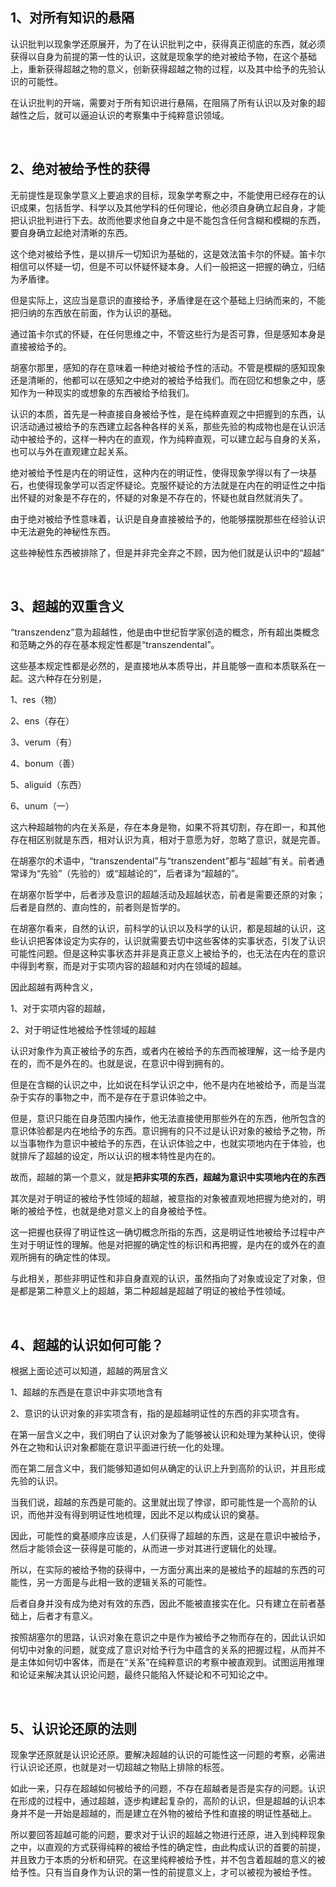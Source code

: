 <h2>1、对所有知识的悬隔</h2><p data-pid="e9S2Lpqg">认识批判以现象学还原展开，为了在认识批判之中，获得真正彻底的东西，就必须获得以自身为前提的第一性的认识，这就是现象学的绝对被给予物，在这个基础上，重新获得超越之物的意义，创新获得超越之物的过程，以及其中给予的先验认识的可能性。</p><p data-pid="bwli6iaE">在认识批判的开端，需要对于所有知识进行悬隔，在阻隔了所有认识以及对象的超越性之后，就可以逼迫认识的考察集中于纯粹意识领域。</p><p><br></p><h2>2、绝对被给予性的获得</h2><p data-pid="It0GnxNM">无前提性是现象学意义上要追求的目标，现象学考察之中，不能使用已经存在的认识成果，包括哲学、科学以及其他学科的任何理论，他必须自身确立起自身，才能把认识批判进行下去。故而他要求他自身之中是不能包含任何含糊和模糊的东西，要自身确立起绝对清晰的东西。</p><p data-pid="qf2JMPFb">这个绝对被给予性，是以排斥一切知识为基础的，这是效法笛卡尔的怀疑。笛卡尔相信可以怀疑一切，但是不可以怀疑怀疑本身。人们一般把这一把握的确立，归结为矛盾律。</p><p data-pid="hqZoxvoU">但是实际上，这应当是意识的直接给予，矛盾律是在这个基础上归纳而来的，不能把归纳的东西放在前面，作为认识的基础。</p><p data-pid="cWrtiuVd">通过笛卡尔式的怀疑，在任何思维之中，不管这些行为是否可靠，但是感知本身是直接被给予的。</p><p data-pid="YGpWez79">胡塞尔那里，感知的存在意味着一种绝对被给予性的活动。不管是模糊的感知现象还是清晰的，他都可以在感知之中绝对的被给予给我们。而在回忆和想象之中，感知作为一种现实的或想象的东西被给予给我们。</p><p data-pid="D2Qqzmki">认识的本质，首先是一种直接自身被给予性，是在纯粹直观之中把握到的东西，认识活动通过被给予的东西建立起各种各样的关系，那些先验的构成物也是在认识活动中被给予的，这样一种内在的直观，作为纯粹直观，可以建立起与自身的关系，也可以与外在直观建立起关系。</p><p data-pid="IrldeTBd">绝对被给予性是内在的明证性，这种内在的明证性，使得现象学得以有了一块基石，也使得现象学可以否定怀疑论。克服怀疑论的方法就是在内在的明证性之中指出怀疑的对象是不存在的，怀疑的对象是不存在的，怀疑也就自然就消失了。</p><p data-pid="NlNWJwgv">由于绝对被给予性意味着，认识是自身直接被给予的，他能够摆脱那些在经验认识中无法避免的神秘性东西。</p><p data-pid="nxJDWtSK">这些神秘性东西被排除了，但是并非完全弃之不顾，因为他们就是认识中的“超越”</p><p><br></p><h2>3、超越的双重含义</h2><p data-pid="YQEuiuKN">“transzendenz”意为超越性，他是由中世纪哲学家创造的概念，所有超出类概念和范畴之外的存在基本规定性都是“transzendental”。</p><p data-pid="Iv07m1UC">这些基本规定性都是必然的，是直接地从本质导出，并且能够一直和本质联系在一起。这六种存在分别是，</p><p data-pid="XKjVkw7F">1、res（物）</p><p data-pid="rFXS3-y0">2、ens（存在）</p><p data-pid="jjXVoKKX">3、verum（有）</p><p data-pid="81ddndyH">4、bonum（善）</p><p data-pid="8uvfPDoQ">5、aliguid（东西）</p><p data-pid="w15xwIgb">6、unum（一）</p><p data-pid="odxTC5Wa">这六种超越物的内在关系是，存在本身是物，如果不将其切割，存在即一，和其他存在相区别就是东西，相对认识为真，相对于意愿为好，忽略了意识，就是完善。</p><p data-pid="j8n5uW9P">在胡塞尔的术语中，“transzendental”与“transzendent”都与“超越”有关。前者通常译为“先验”（先验的）或“超越论的”，后者译为“超越的”。</p><p data-pid="s-mhubIi">在胡塞尔哲学中，后者涉及意识的超越活动及超越状态，前者是需要还原的对象；后者是自然的、直向性的，前者则是哲学的。</p><p data-pid="FjwFzwpq">在胡塞尔看来，自然的认识，前科学的认识以及科学的认识，都是超越的认识，这些认识把客体设定为实存的，认识就需要去切中这些客体的实事状态，引发了认识可能性问题。但是这种实事状态并非是真正意义上被给予的，也无法在内在的意识中得到考察，而是对于实项内容的超越和对内在领域的超越。</p><p data-pid="ykzDVPQx">因此超越有两种含义，</p><p data-pid="dN7wKCCH">1、对于实项内容的超越，</p><p data-pid="7xfYINZ3">2、对于明证性地被给予性领域的超越</p><p data-pid="AdfgEThI">认识对象作为真正被给予的东西，或者内在被给予的东西而被理解，这一给予是内在的，而不是外在的。也就是说，在意识中得到拥有的。</p><p data-pid="S5SjbipL">但是在含糊的认识之中，比如说在科学认识之中，他不是内在地被给予，而是当混杂于实存的事物之中，而不是存在于意识体验之中。</p><p data-pid="B0i2-aFz">但是，意识只能在自身范围内操作，他无法直接使用那些外在的东西，他所包含的意识体验都是内在地给予的东西。意识拥有的只不过是认识对象的被给予之物，所以当事物作为意识中被给予的东西，在认识体验之中，也就实项地内在于体验，也就排斥了超越的设定，所以认识的根本特性是内在的。</p><p data-pid="86eNs1pI">故而，超越的第一个意义，就是<b>把非实项的东西，超越为意识中实项地内在的东西</b></p><p data-pid="UmQTYci3">其次是对于明证的被给予性领域的超越，被意指的对象被直观地把握为绝对的，明晰的被给予性，也就是绝对意义上的自身被给予性。</p><p data-pid="DpVtZcDu">这一把握也获得了明证性这一确切概念所指的东西，这是明证性地被给予过程中产生对于明证性的理解。他是对把握的确定性的标识和再把握，是内在的或外在的直观所拥有的确定性的体现。</p><p data-pid="yfowgHxy">与此相关，那些非明证性和非自身直观的认识，虽然指向了对象或设定了对象，但是都是第二种意义上的超越，第二种超越是超越了明证的被给予性领域。</p><p><br></p><h2>4、超越的认识如何可能？</h2><p data-pid="vUUvnqmV">根据上面论述可以知道，超越的两层含义</p><p data-pid="isxntOc-">1、超越的东西是在意识中非实项地含有</p><p data-pid="48C953H7">2、意识的认识对象的非实项含有，指的是超越明证性的东西的非实项含有。</p><p data-pid="KKWE8PX9">在第一层含义之中，我们明白了认识对象为了能够被认识和处理为某种认识，使得外在之物和认识对象都能在意识平面进行统一化的处理。</p><p data-pid="F6VBefV_">而在第二层含义中，我们能够知道如何从确定的认识上升到高阶的认识，并且形成先验的认识。</p><p data-pid="BWr8m_kN">当我们说，超越的东西是可能的。这里就出现了悖谬，即可能性是一个高阶的认识，而他并没有得到明证性地梳理，因此不足以构成认识的奠基。</p><p data-pid="BAyYR82W">因此，可能性的奠基顺序应该是，人们获得了超越的东西，这是在意识中被给予，然后才能领会这一获得是可能的，从而进一步对其进行逻辑化的处理。</p><p data-pid="7y9xrN1h">所以，在实际的被给予物的获得中，一方面分离出来的是被给予的超越的东西的可能性，另一方面是与此相一致的逻辑关系的可能性。</p><p data-pid="6xh2WwcQ">后者自身并没有成为绝对有效的东西，因此不能被直接实在化。只有建立在前者基础上，后者才有意义。</p><p data-pid="VdIjlcaG">按照胡塞尔的思路，认识对象在意识之中是作为被给予之物而存在的，因此认识如何切中对象的问题，就变成了意识对给予行为中蕴含的关系的把握过程，从而并不是主体如何切中客体，而是在“关系”在纯粹意识的考察中被直观到。试图运用推理和论证来解决其认识论问题，最终只能陷入怀疑论和不可知论之中。</p><p><br></p><h2>5、认识论还原的法则</h2><p data-pid="iKmaZnpD">现象学还原就是认识论还原。要解决超越的认识的可能性这一问题的考察，必需进行认识论还原，也就是对一切超越之物贴上排除的标签。</p><p data-pid="XR99k4ez">如此一来，只存在超越如何被给予的问题，不存在超越者是否是实存的问题。认识在形成的过程中，通过超越，逐步构建起复杂的，高阶的认识，但是超越的认识本身并不是一开始是超越的，而是建立在外物的被给予性和直接的明证性基础上。</p><p data-pid="HU5er4UP">所以要回答超越可能的问题，要求对于认识的超越之物进行还原，进入到纯粹现象之中，以直观的方式获得纯粹的被给予性的确定性，由此构成认识的首要的前提，并且致力于本质的分析和研究。在这里纯粹被给予性，并不包含着超越的意义的被给予性。只有当自身作为认识的第一性的前提意义上，才可以被视为被给予性。</p><p></p><p></p>